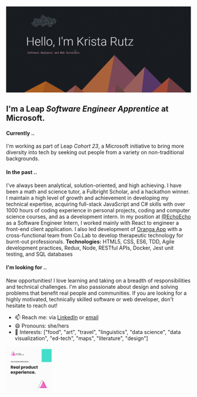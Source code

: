 ![Hello, I'm Krista Rutz: Software Engineer and Web Developer](https://github.com/KristaRutz/KristaRutz/blob/master/bio-header.png)

## I'm a Leap _Software Engineer Apprentice_ at Microsoft.

#### **Currently** ..

I'm working as part of Leap _Cohort 23_, a Microsoft initiative to bring more diversity into tech by seeking out people from a variety on non-traditional backgrounds.

#### **In the past** ..

I've always been analytical, solution-oriented, and high achieving. I have been a math and science tutor, a Fulbright Scholar, and a hackathon winner. I maintain a high level of growth and achievement in developing my technical expertise, acquiring full-stack JavaScript and C# skills with over 1000 hours of coding experience in personal projects, coding and computer science courses, and as a development intern. In my position at [@EchoEcho](www.github.com/echoecho) as a Software Engineer Intern, I worked mainly with React to engineer a front-end client application. I also led development of [Oranga App](www.github.com/KristaRutz/oranga-app) with a cross-functional team from Co.Lab to develop therapeutic technology for burnt-out professionals. **Technologies:** HTML5, CSS, ES6, TDD, Agile development practices, Redux, Node, RESTful APIs, Docker, Jest unit testing, and SQL databases

#### **I'm looking for** ..

New opportunities! I love learning and taking on a breadth of responsibilities and technical challenges. I'm also passionate about design and solving problems that benefit real people and communities. If you are looking for a highly motivated, technically skilled software or web developer, don't hesitate to reach out!

- 📫 Reach me: via [LinkedIn](www.linkedin.com/in/kristarutz) or [email](mailto:kristarutz@gmail.com)
- 😄 Pronouns: she/hers
- 🌱 Interests: ["food", "art", "travel", "linguistics", "data science", "data visualization", "ed-tech", "maps", "literature", "design"]

<img alt="I have real product experience!" src="https://github.com/KristaRutz/KristaRutz/blob/master/assets/Collab_GIF-2-1.gif" width="124">

<!--
**KristaRutz/KristaRutz** is a ✨ _special_ ✨ repository because its `README.md` (this file) appears on your GitHub profile.

Here are some ideas to get you started:

- 🔭 I’m currently working on ...
- 🌱 I’m currently learning ...
- 👯 I’m looking to collaborate on ...
- 🤔 I’m looking for help with ...
- 💬 Ask me about ...
- ⚡ Fun fact: ...👋
-->
